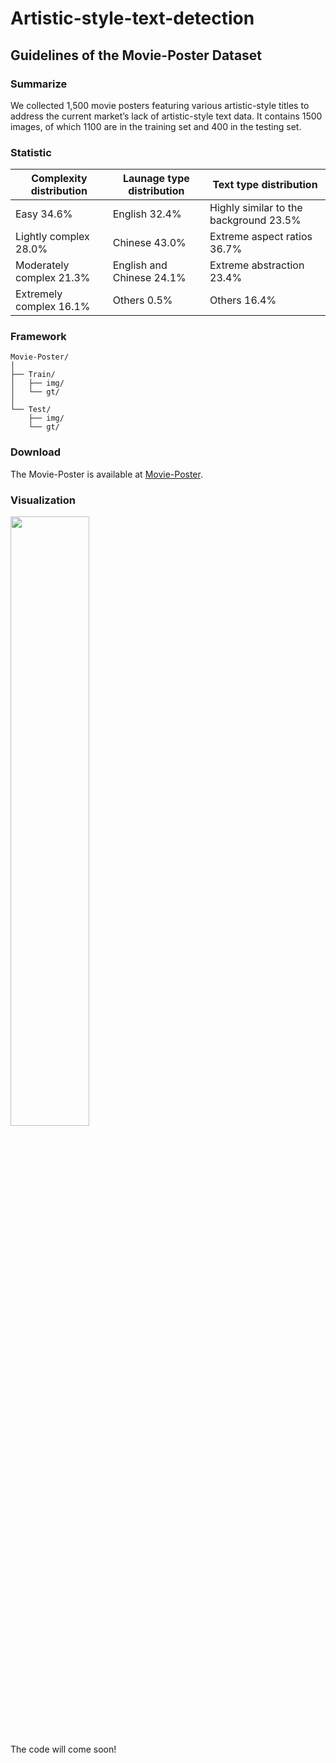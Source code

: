 # **Artistic-style-text-detection**


## **Guidelines of the Movie-Poster Dataset**
### Summarize
We collected 1,500 movie posters featuring various artistic-style titles to address the current market’s lack of artistic-style text data. It contains 1500 images, of which 1100
are in the training set and 400 in the testing set.
### Statistic

| Complexity distribution | Launage type distribution | Text type distribution |  
| - | - | - | 
|Easy  34.6%|English  32.4%|Highly similar to the background  23.5%|
|Lightly complex  28.0%|Chinese  43.0%|Extreme aspect ratios  36.7%|
|Moderately complex  21.3%|English and Chinese  24.1%|Extreme abstraction  23.4%|
|Extremely complex  16.1%|Others  0.5%|Others  16.4%|
### Framework

```
Movie-Poster/
│
├── Train/
│   ├── img/
│   └── gt/
│
└── Test/
    ├── img/
    └── gt/
```
### Download
The Movie-Poster is available at [Movie-Poster](https://drive.google.com/file/d/1anlWPsCX-6aYhUDqC33SXRufcpPpjLE2/view?usp=drive_link).

### Visualization
<img src="https://github.com/biedaxiaohua/Artistic-style-text-detection/blob/main/visualization1.png" width="50%"/>



The code will come soon!

